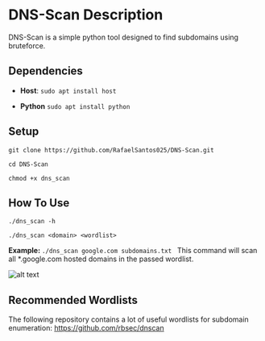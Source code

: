 # DNS-Scan Description
DNS-Scan is a simple python tool designed to find subdomains using bruteforce.

## Dependencies

* <b>Host</b>:
    ```sudo apt install host```
    
* <b>Python</b>
    ```sudo apt install python```

## Setup

```git clone https://github.com/RafaelSantos025/DNS-Scan.git```

```cd DNS-Scan```

```chmod +x dns_scan```

## How To Use

```./dns_scan -h```

```./dns_scan <domain> <wordlist>```

<b>Example: </b> ```./dns_scan google.com subdomains.txt ```
This command will scan all *.google.com hosted domains in the passed wordlist.

![alt text](https://i.ibb.co/yN7krfs/running-dns-scan.png)

## Recommended Wordlists

The following repository contains a lot of useful wordlists for subdomain enumeration: https://github.com/rbsec/dnscan
